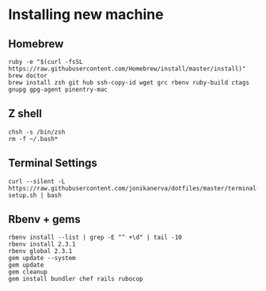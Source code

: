 # Installing new machine

## Homebrew
    ruby -e "$(curl -fsSL https://raw.githubusercontent.com/Homebrew/install/master/install)"
    brew doctor
    brew install zsh git hub ssh-copy-id wget grc rbenv ruby-build ctags gnupg gpg-agent pinentry-mac

## Z shell
    chsh -s /bin/zsh
    rm -f ~/.bash*

## Terminal Settings
    curl --silent -L https://raw.githubusercontent.com/jonikanerva/dotfiles/master/terminal-setup.sh | bash

## Rbenv + gems
    rbenv install --list | grep -E "^ +\d" | tail -10
    rbenv install 2.3.1
    rbenv global 2.3.1
    gem update --system
    gem update
    gem cleanup
    gem install bundler chef rails rubocop
